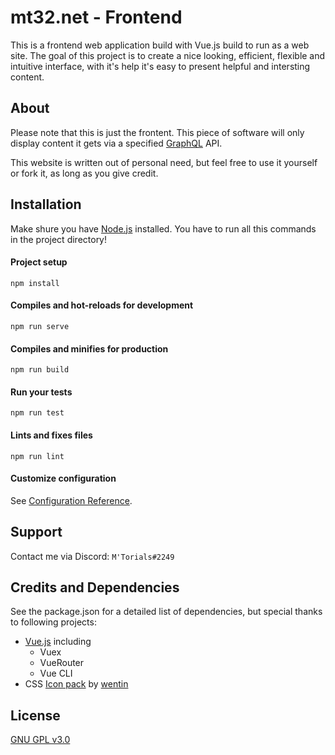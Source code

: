 # mt32.net - Frontend

This is a frontend web application build with Vue.js build to run as a web site. The goal of this project is to create a nice looking, efficient, flexible and intuitive interface, with it's help it's easy to present helpful and intersting content. 

## About

Please note that this is just the frontent. This piece of software will only display content it gets via a specified [GraphQL](https://graphql.org/) API.

This website is written out of personal need, but feel free to use it yourself or fork it, as long as you give credit.

## Installation

Make shure you have [Node.js](https://nodejs.org/en/) installed.
You have to run all this commands in the project directory!

#### Project setup
```npm install```

#### Compiles and hot-reloads for development
```npm run serve```

#### Compiles and minifies for production
```npm run build```

#### Run your tests
```npm run test```

#### Lints and fixes files
```npm run lint```

#### Customize configuration
See [Configuration Reference](https://cli.vuejs.org/config/).

## Support

Contact me via Discord: ```M'Torials#2249```

## Credits and Dependencies

See the package.json for a detailed list of dependencies, but special thanks to following projects:

* [Vue.js](https://vuejs.org/) including
  * Vuex
  * VueRouter
  * Vue CLI
* CSS [Icon pack](https://cssicon.space/#/) by [wentin](https://twitter.com/DesignJokes)
## License

[GNU GPL v3.0](https://www.gnu.org/licenses/gpl-3.0.en.html)
